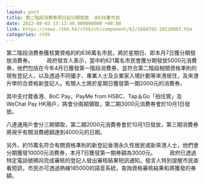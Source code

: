 ```yaml
---
layout: post
title: 第二階段消費券周日起分期發放　涉636萬市民
date: 2022-08-03 15:13:40.000000000 +08:00
link: https://news.rthk.hk/rthk/ch/component/k2/1660702-20220803.htm
categories: rthk
---
```


第二階段消費券獲核實資格的約636萬名市民，將於星期日、即本月7日獲分期發放消費券。
　　 
政府發言人表示，當中約621萬名市民會獲分期發放5000元消費券，他們包括在今年4月已獲發第一階段消費券，並符合第二階段相關資格準則的現有登記人，以及透過不同優才、專業人士及企業家入境計劃等來港居住，及來港升學的合資格新登記人。有關人士將於星期日獲發第一期2000元的消費券。

其中支付寶香港、BoC Pay、PayMe from HSBC、Tap＆Go「拍住賞」及WeChat Pay HK用戶，將會分兩期領取，第二期3000元消費券會於10月1日發放。

八達通用戶會分三期領取，第二期2000元消費券會於10月1日發放，第三期消費券將視乎有關消費總額達到4000元的日期。

另外，約15萬名符合有關資格準則的新登記香港永久性居民或新來港人士，他們會分期獲發10000元消費券，本月7日獲發第一期券額為3000元。
　　 
政府已透過特定電話號碼向完成審核的登記人發出審核結果短訊通知。發言人特別提醒市民查看短訊，市民亦可透過熱線185000的語音系統，查詢資格審核結果和將獲發的券額。
